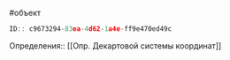 #объект

```javascript
ID:: c9673294-83ea-4d62-1a4e-ff9e470ed49c
```

Определения:: [[Опр. Декартовой системы координат]]